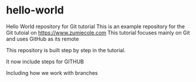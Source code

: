 # hello-world
Hello World repository for Git tutorial
This is an example repository for the Git tutoial on https://www.zumiecole.com
This tutorial focuses mainly on Git and uses GitHub as its remote

This repository is built step by step in the tutorial.

It now include steps for GITHUB

Including how we work with branches
